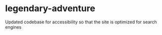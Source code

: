 # legendary-adventure
Updated codebase for accessibility so that the site is optimized for search engines
